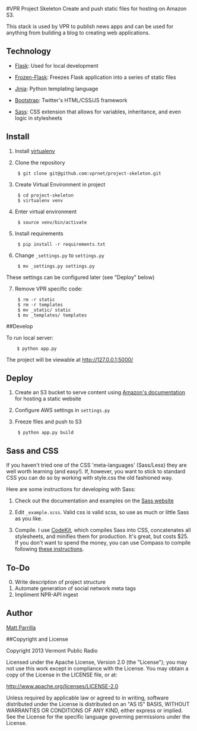 #VPR Project Skeleton
Create and push static files for hosting on Amazon S3.

This stack is used by VPR to publish news apps and can be used for anything from building a blog to creating web applications.

## Technology
- [Flask](http://flask.pocoo.org/): Used for local development

- [Frozen-Flask](http://pythonhosted.org/Frozen-Flask/): Freezes Flask application into a series of static files

- [Jinja](http://jinja.pocoo.org/docs/): Python templating language

- [Bootstrap](http://getbootstrap.com/): Twitter's HTML/CSS/JS framework

- [Sass](http://sass-lang.com/): CSS extension that allows for variables, inheritance, and even logic in stylesheets

## Install 

1. Install [virtualenv](https://pypi.python.org/pypi/virtualenv)
2. Clone the repository

        $ git clone git@github.com:vprnet/project-skeleton.git

3. Create Virtual Environment in project

        $ cd project-skeleton
        $ virtualenv venv

4. Enter virtual environment

        $ source venv/bin/activate

5. Install requirements

        $ pip install -r requirements.txt

6. Change `_settings.py` to `settings.py`

        $ mv _settings.py settings.py
These settings can be configured later (see "Deploy" below)

7. Remove VPR specific code:

        $ rm -r static
        $ rm -r templates
        $ mv _static/ static
        $ mv _templates/ templates

##Develop

To run local server:

        $ python app.py

The project will be viewable at http://127.0.0.1:5000/

## Deploy

1. Create an S3 bucket to serve content using [Amazon's documentation](http://docs.aws.amazon.com/AmazonS3/latest/dev/WebsiteHosting.html) for hosting a static website

2. Configure AWS settings in `settings.py`

4. Freeze files and push to S3

        $ python app.py build

## Sass and CSS

If you haven't tried one of the CSS 'meta-languages' (Sass/Less) they are well worth learning (and easy!). If, however, you want to stick to standard CSS you can do so by working with style.css the old fashioned way.

Here are some instructions for developing with Sass:

1. Check out the documentation and examples on the [Sass website](http://sass-lang.com/)

2. Edit `_example.scss`. Valid css is valid scss, so use as much or little Sass as you like.

3. Compile. I use [CodeKit](http://incident57.com/codekit/), which compiles Sass into CSS, concatenates all stylesheets, and minifies them for production. It's great, but costs $25. If you don't want to spend the money, you can use Compass to compile following [these instructions](http://thesassway.com/beginner/getting-started-with-sass-and-compass).

## To-Do

0. Write description of project structure
1. Automate generation of social network meta tags
2. Impliment NPR-API ingest

## Author
[Matt Parrilla](http://twitter.com/mattparrilla)

##Copyright and License

Copyright 2013 Vermont Public Radio

Licensed under the Apache License, Version 2.0 (the "License"); you may not use this work except in compliance with the License.
You may obtain a copy of the License in the LICENSE file, or at:

http://www.apache.org/licenses/LICENSE-2.0

Unless required by applicable law or agreed to in writing, software distributed under the License is distributed on an "AS IS" BASIS,
WITHOUT WARRANTIES OR CONDITIONS OF ANY KIND, either express or implied. See the License for the specific language
governing permissions under the License.
